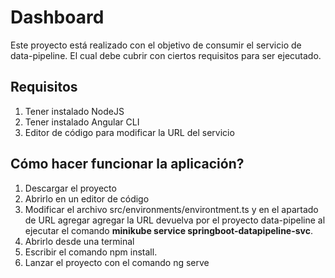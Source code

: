 # Dashboard

Este proyecto está realizado con el objetivo de consumir el servicio de data-pipeline. El cual debe cubrir con ciertos requisitos para ser ejecutado.

## Requisitos
1. Tener instalado NodeJS
2. Tener instalado Angular CLI
3. Editor de código para modificar la URL del servicio

## Cómo hacer funcionar la aplicación?
1. Descargar el proyecto
2. Abrirlo en un editor de código
3. Modificar el archivo src/environments/environtment.ts y en el apartado de URL agregar agregar la URL devuelva por el proyecto data-pipeline al ejecutar el comando **minikube service springboot-datapipeline-svc**.
4. Abrirlo desde una terminal
5. Escribir el comando npm install.
6. Lanzar el proyecto con el comando ng serve
